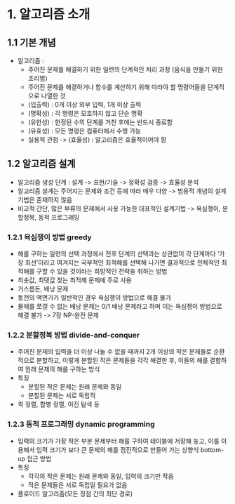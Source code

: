 # 1. 알고리즘 소개

## 1.1 기본 개념
* 알고리즘 : 
  * 주어진 문제를 해결하기 위한 일련의 단계적인 처리 과정 (음식을 만들기 위한 조리법)
  * 주어진 문제를 해결하거나 함수를 계산하기 위해 따라야 할 명령어들을 단계적으로 나열한 것
  * (입출력) : 0개 이상 외부 입력, 1개 이상 출력
  * (명확성) : 각 명령은 모호하지 않고 단순 명확
  * (유한성) : 한정된 수의 단계를 거친 후에는 반드시 종료함
  * (유효성) : 모든 명령은 컴퓨터에서 수행 가능
  * 실용적 관점 -> (효율성) : 알고리즘은 효율적이어야 함 

## 1.2 알고리즘 설계
* 알고리즘 생성 단계 : 설계 -> 표현/기술 -> 정확성 검증 -> 효율성 분석
* 알고리즘 설계는 주어지는 문제와 조건 등에 따라 매우 다양 -> 범용적 개념의 설계기법은 존재하지 않음
* 비교적 간단, 많은 부류의 문제에서 사용 가능한 대표적인 설계기법 -> 욕심쟁이, 분할정복, 동적 프로그래밍

### 1.2.1 욕심쟁이 방법 greedy
* 해를 구하는 일련의 선택 과정에서 전후 단계의 선택과는 상관없이 각 단계마다 ‘가장 최선’이라고 여겨지는 국부적인 최적해를 선택해 나가면 결과적으로 전체적인 최적해를 구할 수 있을 것이라는 희망적인 전략을 취하는 방법
* 최솟값, 최댓값 찾는 최적해 문제에 주로 사용
* 거스름돈, 배낭 문제
* 동전의 액면가가 일반적인 경우 욕심쟁이 방법으로 해결 불가
* 물체를 쪼갤 수 없는 배낭 문제는 0/1 배낭 문제라고 하며 이는 욕심쟁이 방법으로 해결 불가 -> 7장 NP-완전 문제 

### 1.2.2 분할정복 방법 divide-and-conquer
* 주어진 문제의 입력을 더 이상 나눌 수 없을 때까지 2개 이상의 작은 문제들로 순환적으로 분할하고, 이렇게 분할된 작은 문제들을 각각 해결한 후, 이들의 해를 결합하여 원래 문제의 해를 구하는 방식
* 특징
  * 분할된 작은 문제는 원래 문제와 동일
  * 분할된 문제는 서로 독립적
* 퀵 정렬, 합병 정렬, 이진 탐색 등

### 1.2.3 동적 프로그래밍 dynamic programming
* 입력의 크기가 가장 작은 부분 문제부터 해를 구하여 테이블에 저장해 놓고, 이를 이용해서 입력 크기가 보다 큰 문제의 해를 점진적으로 만들어 가는 상향식 bottom-up 접근 방법
* 특징
  * 각각의 작은 문제는 원래 문제와 동일, 입력의 크기만 작음
  * 작은 문제들은 서로 독립일 필요가 없음
* 플로이드 알고리즘(모든 정점 간의 최단 경로)
